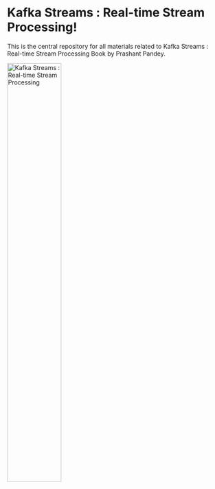 # Kafka Streams : Real-time Stream Processing!
This is the central repository for all materials related to Kafka Streams : Real-time Stream Processing Book by Prashant Pandey. 

<a href="https://www.learningjournal.guru/ebook/kafka-streams-real-time-stream-processing/">
<img src="https://www.learningjournal.guru/_resources/img/jpg-7x/kafka-streams-real-time-stream-processing.jpg" alt="Kafka Streams : Real-time Stream Processing" style="width:50%;height:50%;" align="middle">
</a>
